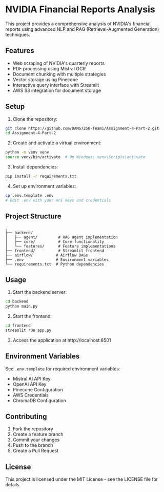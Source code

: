# NVIDIA Financial Reports Analysis

This project provides a comprehensive analysis of NVIDIA's financial reports using advanced NLP and RAG (Retrieval-Augmented Generation) techniques.

## Features

- Web scraping of NVIDIA's quarterly reports
- PDF processing using Mistral OCR
- Document chunking with multiple strategies
- Vector storage using Pinecone
- Interactive query interface with Streamlit
- AWS S3 integration for document storage

## Setup

1. Clone the repository:
```bash
git clone https://github.com/DAMG7250-Team1/Assignment-4-Part-2.git
cd Assignment-4-Part-2
```

2. Create and activate a virtual environment:
```bash
python -m venv venv
source venv/bin/activate  # On Windows: venv\Scripts\activate
```

3. Install dependencies:
```bash
pip install -r requirements.txt
```

4. Set up environment variables:
```bash
cp .env.template .env
# Edit .env with your API keys and credentials
```

## Project Structure

```
.
├── backend/
│   ├── agent/         # RAG agent implementation
│   ├── core/          # Core functionality
│   └── features/      # Feature implementations
├── frontend/          # Streamlit frontend
├── airflow/          # Airflow DAGs
├── .env              # Environment variables
└── requirements.txt  # Python dependencies
```

## Usage

1. Start the backend server:
```bash
cd backend
python main.py
```

2. Start the frontend:
```bash
cd frontend
streamlit run app.py
```

3. Access the application at http://localhost:8501

## Environment Variables

See `.env.template` for required environment variables:
- Mistral AI API Key
- OpenAI API Key
- Pinecone Configuration
- AWS Credentials
- ChromaDB Configuration

## Contributing

1. Fork the repository
2. Create a feature branch
3. Commit your changes
4. Push to the branch
5. Create a Pull Request

## License

This project is licensed under the MIT License - see the LICENSE file for details. 